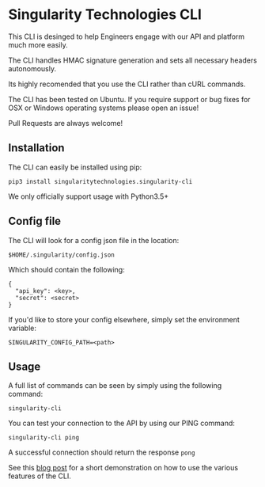 # Singularity Technologies CLI

This CLI is desinged to help Engineers engage with our API and platform much
more easily.

The CLI handles HMAC signature generation and sets all necessary headers
autonomously.

Its highly recomended that you use the CLI rather than cURL commands.

The CLI has been tested on Ubuntu. If you require support or bug fixes for OSX
or Windows operating systems please open an issue!

Pull Requests are always welcome!

## Installation

The CLI can easily be installed using pip:

```
pip3 install singularitytechnologies.singularity-cli
```

We only officially support usage with Python3.5+

## Config file

The CLI will look for a config json file in the location:

```
$HOME/.singularity/config.json
```

Which should contain the following:

```
{
  "api_key": <key>,
  "secret": <secret>
}
```

If you'd like to store your config elsewhere, simply set the environment
variable:

```
SINGULARITY_CONFIG_PATH=<path>
```

## Usage

A full list of commands can be seen by simply using the following command:

```
singularity-cli
```

You can test your connection to the API by using our PING command:

```
singularity-cli ping
```

A successful connection should return the response `pong`

See this [blog post](https://www.singularity-technologies.io/blog) for a short demonstration on how to use the various
features of the CLI.
